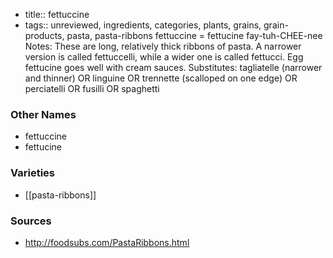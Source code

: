 - title:: fettuccine
- tags:: unreviewed, ingredients, categories, plants, grains, grain-products, pasta, pasta-ribbons
fettuccine = fettucine fay-tuh-CHEE-nee Notes: These are long, relatively thick ribbons of pasta. A narrower version is called fettuccelli, while a wider one is called fettucci. Egg fettucine goes well with cream sauces. Substitutes: tagliatelle (narrower and thinner) OR linguine OR trennette (scalloped on one edge) OR perciatelli OR fusilli OR spaghetti

### Other Names

* fettuccine
* fettucine

### Varieties

* [[pasta-ribbons]]

### Sources
* http://foodsubs.com/PastaRibbons.html
